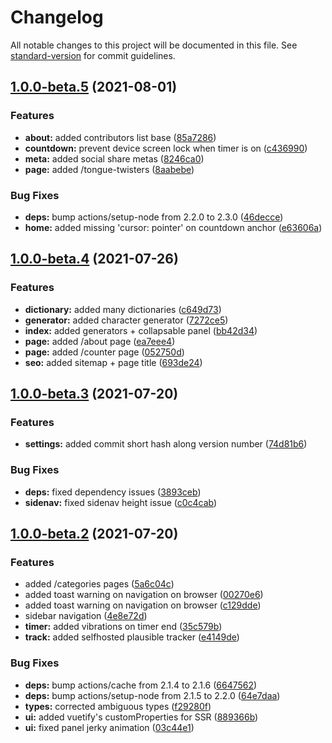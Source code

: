 # Changelog

All notable changes to this project will be documented in this file. See [standard-version](https://github.com/conventional-changelog/standard-version) for commit guidelines.

## [1.0.0-beta.5](https://github.com/CorentinTh/cauctus/compare/v1.0.0-beta.4...v1.0.0-beta.5) (2021-08-01)


### Features

* **about:** added contributors list base ([85a7286](https://github.com/CorentinTh/cauctus/commit/85a72862ee48fbf115607b1a3f4ef12c7a25d9a5))
* **countdown:** prevent device screen lock when timer is on ([c436990](https://github.com/CorentinTh/cauctus/commit/c436990f36fe03b23bdf54de31c800be70eb47a2))
* **meta:** added social share metas ([8246ca0](https://github.com/CorentinTh/cauctus/commit/8246ca02cab120cf6f29bd3432689061de82555c))
* **page:** added /tongue-twisters ([8aabebe](https://github.com/CorentinTh/cauctus/commit/8aabebe3b4a1a47e2257ffa43160aa268ae2d2f5))


### Bug Fixes

* **deps:** bump actions/setup-node from 2.2.0 to 2.3.0 ([46decce](https://github.com/CorentinTh/cauctus/commit/46decce6dee200d15ab5bd3be4fa2c5c6c268f86))
* **home:** added missing 'cursor: pointer' on countdown anchor ([e63606a](https://github.com/CorentinTh/cauctus/commit/e63606afa48244fec34671173bf4f4ee3c4ec6a8))

## [1.0.0-beta.4](https://github.com/CorentinTh/cauctus/compare/v1.0.0-beta.3...v1.0.0-beta.4) (2021-07-26)


### Features

* **dictionary:** added many dictionaries ([c649d73](https://github.com/CorentinTh/cauctus/commit/c649d737b83e235bd5e83101afffae23a8cd4971))
* **generator:** added character generator ([7272ce5](https://github.com/CorentinTh/cauctus/commit/7272ce5c23a6035b97a046ffd8eadd886d567cc8))
* **index:** added generators + collapsable panel ([bb42d34](https://github.com/CorentinTh/cauctus/commit/bb42d34d9f7d135c1fc4631a25379f940f34cae0))
* **page:** added /about page ([ea7eee4](https://github.com/CorentinTh/cauctus/commit/ea7eee468964fb79bddce7d30fefe6302859b9e1))
* **page:** added /counter page ([052750d](https://github.com/CorentinTh/cauctus/commit/052750dc72786eef0a5f58cae263854905797e24))
* **seo:** added sitemap + page title ([693de24](https://github.com/CorentinTh/cauctus/commit/693de2450d874699985d55918de4faf3ae4b61f4))

## [1.0.0-beta.3](https://github.com/CorentinTh/cauctus/compare/v1.0.0-beta.2...v1.0.0-beta.3) (2021-07-20)


### Features

* **settings:** added commit short hash along version number ([74d81b6](https://github.com/CorentinTh/cauctus/commit/74d81b60107bbfbbae887e2f3838fd7736b6dd3a))


### Bug Fixes

* **deps:** fixed dependency issues ([3893ceb](https://github.com/CorentinTh/cauctus/commit/3893ceb0b30f1d593bbee81e9af3991ab77e6831))
* **sidenav:** fixed sidenav height issue ([c0c4cab](https://github.com/CorentinTh/cauctus/commit/c0c4cab853253130e1da2fb8464682ddb8e700c8))

## [1.0.0-beta.2](https://github.com/CorentinTh/cauctus/compare/v1.0.0-beta.1...v1.0.0-beta.2) (2021-07-20)


### Features

* added /categories pages ([5a6c04c](https://github.com/CorentinTh/cauctus/commit/5a6c04cc353fb6444a0b2df1f1e6bb15930e2a73))
* added toast warning on navigation on browser ([00270e6](https://github.com/CorentinTh/cauctus/commit/00270e6102069cc4f4d16662599d734955d6781b))
* added toast warning on navigation on browser ([c129dde](https://github.com/CorentinTh/cauctus/commit/c129dde8bb40f24c23a04b1db488e3c0bc80997f))
* sidebar navigation ([4e8e72d](https://github.com/CorentinTh/cauctus/commit/4e8e72d19eceea1c7ebc5ca0716198ffb44262e3))
* **timer:** added vibrations on timer end ([35c579b](https://github.com/CorentinTh/cauctus/commit/35c579b9666112b7cb258704f6889de0db6bd9f9))
* **track:** added selfhosted plausible tracker ([e4149de](https://github.com/CorentinTh/cauctus/commit/e4149de8886f5eab4d0f5db0dc0be11a45b0621e))


### Bug Fixes

* **deps:** bump actions/cache from 2.1.4 to 2.1.6 ([6647562](https://github.com/CorentinTh/cauctus/commit/6647562ac2d34d443efc4b8d8fa735c21a64ffe1))
* **deps:** bump actions/setup-node from 2.1.5 to 2.2.0 ([64e7daa](https://github.com/CorentinTh/cauctus/commit/64e7daae498aef7adf6367b60b27789295d654ec))
* **types:** corrected ambiguous types ([f29280f](https://github.com/CorentinTh/cauctus/commit/f29280fe2e3f49e66649016278cb27b8139d974a))
* **ui:** added vuetify's customProperties for SSR ([889366b](https://github.com/CorentinTh/cauctus/commit/889366b7b7c8af82eb461539b051e784ef4fe5a4))
* **ui:** fixed panel jerky animation ([03c44e1](https://github.com/CorentinTh/cauctus/commit/03c44e1f910d46767593e8b3f7c0c9989241a966))
